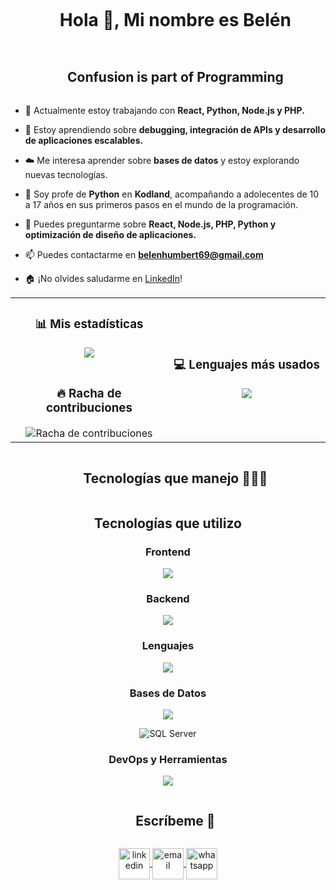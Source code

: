 

<!--h1 without bottom border-->
<div id="user-content-toc">
  <ul align="center">
    <summary><h1 style="display: inline-block">Hola 👋, Mi nombre es Belén</h1></summary>
  </ul>
</div>


<!--h2 without bottom border-->
<div id="user-content-toc">
  <ul align="center">
    <summary><h2 style="display: inline-block">Confusion is part of Programming</h2></summary>
  </ul>
</div>


<!--Intro start-->
- 🔭 Actualmente estoy trabajando con **React, Python, Node.js y PHP.**

- 🌱 Estoy aprendiendo sobre **debugging, integración de APIs y desarrollo de aplicaciones escalables.**

- ☁️ Me interesa aprender sobre **bases de datos** y estoy explorando nuevas tecnologías.

- 📝 Soy profe de **Python** en **Kodland**, acompañando a adolecentes de 10 a 17 años en sus primeros pasos en el mundo de la programación.

- 💬 Puedes preguntarme sobre **React, Node.js, PHP, Python y optimización de diseño de aplicaciones.**

- 📫 Puedes contactarme en **belenhumbert69@gmail.com**

- 🏠 ¡No olvides saludarme en [LinkedIn](https://www.linkedin.com/in/bel%C3%A9n-humbert/)!  
<!--Intro end-->



<!--- Estadísticas y Streak (Inicio) -->
<p align="center">
  <!--- Estadísticas (Inicio) -->
  <table align="center">
    <tr border="none">
      <td width="50%" align="center">
        <h3>📊 Mis estadísticas</h3>
        <img align="center" src="https://github-readme-stats.vercel.app/api?username=Belen-Humbert&theme=dark&show_icons=true&count_private=true" />
        <br></br>
        <h3>🔥 Racha de contribuciones</h3>
        <img title="🔥 Estadísticas de racha" alt="Racha de contribuciones" src="https://github-readme-streak-stats.herokuapp.com/?user=Belen-Humbert&theme=dark&hide_border=false" />
      </td>
      <td width="50%" align="center">
        <h3>💻 Lenguajes más usados</h3>
        <img align="center" src="https://github-readme-stats.anuraghazra1.vercel.app/api/top-langs/?username=Belen-Humbert&theme=dark&hide_border=false&no-bg=true&no-frame=true&langs_count=10" />
      </td>
    </tr>
  </table>
  <!--- Estadísticas (Fin) -->
</p>

<!--h1 without bottom border-->
<div id="user-content-toc">
  <ul align="center">
    <summary><h2 style="display: inline-block">Tecnologías que manejo 👨🏻‍💻</h2></summary>
  </ul>
</div>


<!-- Tech Stack Categorized -->
<h2 align="center">Tecnologías que utilizo</h2>

<h3 align="center">Frontend</h3>
<p align="center">
  <img src="https://skillicons.dev/icons?i=html,css,js,bootstrap,tailwind&perline=5" />
</p>

<h3 align="center">Backend</h3>
<p align="center">
  <img src="https://skillicons.dev/icons?i=nodejs,php,express,django&perline=4" />
</p>

<h3 align="center">Lenguajes</h3>
<p align="center">
  <img src="https://skillicons.dev/icons?i=java,py&perline=2" />
</p>

<h3 align="center">Bases de Datos</h3>
<p align="center">
  <img src="https://skillicons.dev/icons?i=mysql,mongodb&perline=2" />
</p>
<p align="center">
  <img alt="SQL Server" src="https://img.icons8.com/color/48/000000/microsoft-sql-server.png" />
  
</p>

<h3 align="center">DevOps y Herramientas</h3>
<p align="center">
  <img src="https://skillicons.dev/icons?i=docker,git,github,postman&perline=4" />
</p>




<!-- Connect with me -->
<!--h2 without bottom border-->
<div id="user-content-toc">
  <ul align="center">
    <summary><h2 style="display: inline-block">Escríbeme 🤝</h2></summary>
  </ul>
</div>

<!--Íconos y enlaces-->
<p align="center">
  <a href="https://www.linkedin.com/in/bel%C3%A9n-humbert/" target="blank">
    <img align="center" src="https://user-images.githubusercontent.com/88904952/234979284-68c11d7f-1acc-4f0c-ac78-044e1037d7b0.png" alt="linkedin" height="50" width="50" />
  </a>
  <a href="mailto:belenhumbert69@gmail.com" target="blank">
    <img align="center" src="https://user-images.githubusercontent.com/88904952/234982196-562aea17-5532-4550-8c08-1c7cb994a541.png" alt="email" height="50" width="50" />
  </a>
  <a href="https://wa.me/542617038693" target="blank">
    <img align="center" src="https://user-images.githubusercontent.com/88904952/234982627-019fd336-6248-453c-9b05-97c13fd1d207.png" alt="whatsapp" height="50" width="50" />
  </a>
</p>


